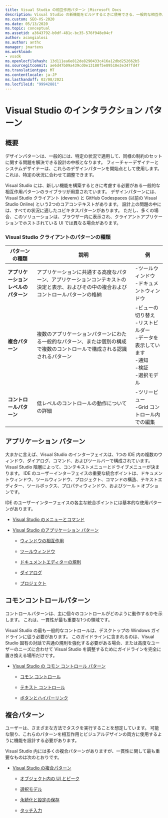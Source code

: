 ```yaml
---
title: Visual Studio の相互作用パターン |Microsoft Docs
description: Visual Studio の新機能をビルドするときに使用できる、一般的な相互作用パターンのライブラリについて説明します。
ms.custom: SEO-VS-2020
ms.date: 05/13/2020
ms.topic: conceptual
ms.assetid: a3643792-b0df-481c-bc35-576f948e04cf
author: acangialosi
ms.author: anthc
manager: jmartens
ms.workload:
- vssdk
ms.openlocfilehash: 13d111ea6e812de8290433c416a12dbd252662b5
ms.sourcegitcommit: ae6d47b09a439cd0e13180f5e89510e3e347fd47
ms.translationtype: MT
ms.contentlocale: ja-JP
ms.lasthandoff: 02/08/2021
ms.locfileid: "99942881"
---
```

# <a name="interaction-patterns-for-visual-studio"></a>Visual Studio のインタラクション パターン
## <a name="overview"></a>概要
 デザインパターンは、一般的には、特定の状況で適用して、同様の制約のセットに関する問題を解決できる設計の中核となります。 フィーチャーデザイナーとシステムデザイナーは、これらのデザインパターンを開始点として使用します。これは、特定の状況に合わせて調整できます。

 Visual Studio には、新しい機能を構築するときに考慮する必要がある一般的な相互作用パターンのライブラリが用意されています。 デザインパターンには、Visual Studio クライアント (devenv) と GitHub Codespaces (以前の Visual Studio Online) という2つのコアコンテキストがあります。 設計上の問題の中には、すべての状況に適したユビキタスパターンがあります。 ただし、多くの場合、このソリューションは、ブラウザー内に表示され、クライアントアプリケーションでホストされている UI では異なる場合があります。

### <a name="visual-studio-client-pattern-types"></a>Visual Studio クライアントのパターンの種類

|パターンの種類|説明|例|
|------------------|-----------------|--------------|
|**アプリケーションレベルのパターン**|アプリケーションに共通する高度なパターン、アプリケーションコンテキストの決定と表示、およびその中の複合およびコントロールパターンの格納|-ツールウィンドウ<br />-ドキュメントウィンドウ|
|**複合パターン**|複数のアプリケーションパターンにわたる一般的なパターン、または個別の構成で複数のコントロールで構成される認識されるパターン|-ビューの切り替え<br />-リストビルダー<br />-データを表示しています<br />-通知<br />-検証<br />-選択モデル|
|**コントロールパターン**|低レベルのコントロールの動作についての詳細|-ツリービュー<br />-Grid コントロール内での編集|

## <a name="application-patterns"></a>アプリケーション パターン
 大まかに言えば、Visual Studio のインターフェイスは、1つの IDE 内の複数のウィンドウ、ダイアログ、コマンド、およびツールバーで構成されています。 Visual Studio 階層によって、コンテキストメニューとドライブメニューが決まります。 IDE のユーザーインターフェイスの重要な統合ポイントは、ドキュメントウィンドウ、ツールウィンドウ、プロジェクト、コマンドの構造、テキストエディター、ツールボックス、プロパティウィンドウ、およびツール > オプションです。

 IDE のユーザーインターフェイスの各主な統合ポイントには基本的な使用パターンがあります。

- [Visual Studio のメニューとコマンド](../../extensibility/ux-guidelines/menus-and-commands-for-visual-studio.md)

- [Visual Studio のアプリケーション パターン](../../extensibility/ux-guidelines/application-patterns-for-visual-studio.md)

  - [ウィンドウの相互作用](../../extensibility/ux-guidelines/application-patterns-for-visual-studio.md#BKMK_WindowInteractions)

  - [ツールウィンドウ](../../extensibility/ux-guidelines/application-patterns-for-visual-studio.md#BKMK_ToolWindows)

  - [ドキュメントエディターの規則](../../extensibility/ux-guidelines/application-patterns-for-visual-studio.md#BKMK_DocumentEditorConventions)

  - [ダイアログ](../../extensibility/ux-guidelines/application-patterns-for-visual-studio.md#BKMK_Dialogs)

  - [プロジェクト](../../extensibility/ux-guidelines/application-patterns-for-visual-studio.md#BKMK_Projects)

## <a name="common-control-patterns"></a>コモンコントロールパターン
 コントロールパターンは、主に個々のコントロールがどのように動作するかを示します。 これは、一貫性が最も重要な1つの領域です。

 Visual Studio の最も一般的なコントロールは、デスクトップの Windows ガイドラインに従う必要があります。 このガイドラインに含まれるのは、Visual Studio 固有の対話で共通の規則を強化する必要がある場合、または高度なユーザーのニーズに合わせて Visual Studio を調整するためにガイドラインを完全に置き換える場所だけです。

- [Visual Studio の コモン コントロール パターン](../../extensibility/ux-guidelines/common-control-patterns-for-visual-studio.md)

  - [コモン コントロール](../../extensibility/ux-guidelines/common-control-patterns-for-visual-studio.md#BKMK_CommonControls)

  - [テキスト コントロール](../../extensibility/ux-guidelines/common-control-patterns-for-visual-studio.md#BKMK_TextControls)

  - [ボタンとハイパーリンク](../../extensibility/ux-guidelines/common-control-patterns-for-visual-studio.md#BKMK_ButtonsAndHyperlinks)

## <a name="composite-patterns"></a>複合パターン
 ユーザーは、さまざまな方法でタスクを実行することを想定しています。 可能な限り、これらのパターンを相互作用とビジュアルデザインの両方に使用するように機能を設計する必要があります。

 Visual Studio 内には多くの複合パターンがありますが、一貫性に関して最も重要なものは次のとおりです。

- [Visual Studio の複合パターン](../../extensibility/ux-guidelines/composite-patterns-for-visual-studio.md)

  - [オブジェクト内の UI とピーク](../../extensibility/ux-guidelines/composite-patterns-for-visual-studio.md#BKMK_OnObjectUI)

  - [選択モデル](../../extensibility/ux-guidelines/composite-patterns-for-visual-studio.md#BKMK_SelectionModels)

  - [永続化と設定の保存](../../extensibility/ux-guidelines/composite-patterns-for-visual-studio.md#BKMK_PersistenceAndSavingSettings)

  - [タッチ入力](../../extensibility/ux-guidelines/composite-patterns-for-visual-studio.md#BKMK_TouchInput)
